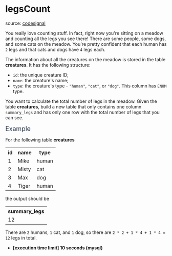 # legsCount

source: [codesignal](https://app.codesignal.com/arcade/db/time-for-tricks/kJQWxwkjvTqhAYa9h)

<p>You really love counting stuff. In fact, right now you're sitting on a meadow and counting all the legs you see there! There are some people, some dogs, and some cats on the meadow. You're pretty confident that each human has <code>2</code> legs and that cats and dogs have <code>4</code> legs each.</p>
<p>The information about all the creatures on the meadow is stored in the table <strong>creatures</strong>. It has the following structure:</p>
<ul>
<li><code>id</code>: the unique creature ID;</li>
<li><code>name</code>: the creature's name;</li>
<li><code>type</code>: the creature's type - <code>"human"</code>, <code>"cat"</code>, or <code>"dog"</code>. This column has <code>ENUM</code> type.</li>
</ul>
<p>You want to calculate the total number of legs in the meadow. Given the table <strong>creatures</strong>, build a new table that only contains one column <code>summary_legs</code> and has only one row with the total number of legs that you can see.</p>
<p><span class="markdown--header" style="color:#2b3b52;font-size:1.4em">Example</span></p>
<p>For the following table <strong>creatures</strong></p>
<table>
  <tbody><tr>
    <th>id</th>
    <th>name</th>
    <th>type</th>
  </tr>
  <tr>
    <td>1</td>
    <td>Mike</td>
    <td>human</td>
  </tr>
  <tr>
    <td>2</td>
    <td>Misty</td>
    <td>cat</td>
  </tr>
  <tr>
    <td>3</td>
    <td>Max</td>
    <td>dog</td>
  </tr>
  <tr>
    <td>4</td>
    <td>Tiger</td>
    <td>human</td>
  </tr>
</tbody></table>
<p>the output should be</p>
<table>
<tbody><tr>
<th>summary_legs</th>
</tr>
<tr>
<td>12</td>
</tr>
</tbody></table>
<p>There are <code>2</code> humans, <code>1</code> cat, and <code>1</code> dog, so there are <code>2 * 2 + 1 * 4 + 1 * 4 = 12</code> legs in total.</p>
<ul>
<li><strong>[execution time limit] 10 seconds (mysql)</strong></li>
</ul>
